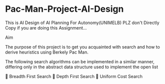 # Pac-Man-Project-AI-Design
This is AI Design of AI Planning For Autonomy(UNIMELB) PLZ don't Directly Copy if you are doing this Assignment...


Aim

The purpose of this project is to get you acquainted with search and how to derive heuristics
using Berkely Pac Man.

The following search algorithms can be implemented in a similar manner, differing only in the
abstract data structure used to implement the open list

 Breadth First Search
 Depth First Search
 Uniform Cost Search



